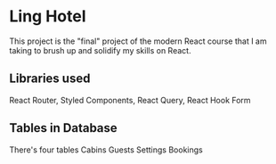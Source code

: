# Ling Hotel
This project is the "final" project of the modern React course that I am taking to brush up and solidify my skills on React.

## Libraries used
React Router, Styled Components, React Query, React Hook Form

## Tables in Database
There's four tables
    Cabins
    Guests
    Settings
    Bookings